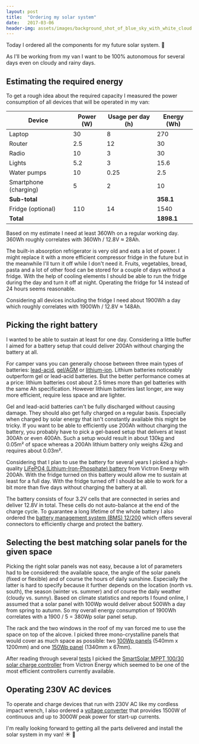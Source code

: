 ```yaml
---
layout: post
title:  "Ordering my solar system"
date:   2017-03-06
header-img: assets/images/background_shot_of_blue_sky_with_white_cloud.jpg
---
```


Today I ordered all the components for my future solar system. :tada:

As I'll be working from my van I want to be 100% autonomous for several days even on cloudy and rainy days.

## Estimating the required energy

To get a rough idea about the required capacity I measured the power consumption of all devices that will be operated in my van:

| Device                | Power (W) | Usage per day (h) | Energy (Wh) |
|-----------------------|-----------|-------------------|-------------|
| Laptop                | 30        | 8                 | 270         |
| Router                | 2.5       | 12                | 30          |
| Radio                 | 10        | 3                 | 30          |
| Lights                | 5.2       | 3                 | 15.6        |
| Water pumps           | 10        | 0.25              | 2.5         |
| Smartphone (charging) | 5         | 2                 | 10          |
| **Sub-total**         |           |                   | **358.1**   |
| Fridge (optional)     | 110       | 14                | 1540        |
| **Total**             |           |                   | **1898.1**  |

Based on my estimate I need at least 360Wh on a regular working day. 360Wh roughly correlates with 360Wh / 12.8V ≈ 28Ah.

The built-in absorption refrigerator is very old and eats a lot of power. I might replace it with a more efficient compressor fridge in the future but in the meanwhile I'll turn it off while I don't need it. Fruits, vegetables, bread, pasta and a lot of other food can be stored for a couple of days without a fridge. With the help of cooling elements I should be able to run the fridge during the day and turn it off at night. Operating the fridge for 14 instead of 24 hours seems reasonable.

Considering all devices including the fridge I need about 1900Wh a day which roughly correlates with 1900Wh / 12.8V ≈ 148Ah.

## Picking the right battery

I wanted to be able to sustain at least for one day. Considering a little buffer I aimed for a battery setup that could deliver 200Ah without charging the battery at all.

For camper vans you can generally choose between three main types of batteries: [lead-acid](https://en.wikipedia.org/wiki/Lead%E2%80%93acid_battery), [gel/AGM](https://en.wikipedia.org/wiki/VRLA_battery) or [lithium-ion](https://en.wikipedia.org/wiki/Lithium-ion_battery). Lithium batteries noticeably outperform gel or lead-acid batteries. But the better performance comes at a price: lithium batteries cost about 2.5 times more than gel batteries with the same Ah specification. However lithium batteries last longer, are way more efficient, require less space and are lighter.

Gel and lead-acid batteries can't be fully discharged without causing damage. They should also get fully charged on a regular basis. Especially when charged by solar energy that isn't constantly available this might be tricky. If you want to be able to efficiently use 200Ah without charging the battery, you probably have to pick a gel-based setup that delivers at least 300Ah or even 400Ah. Such a setup would result in about 130kg and 0.05m² of space whereas a 200Ah lithium battery only weighs 42kg and requires about 0.03m².

Considering that I plan to use the battery for several years I picked a high-quality [LiFePO4 (Lithium-Iron-Phosphate) battery](https://www.victronenergy.com/upload/documents/Datasheet-12,8-Volt-lithium-iron-phosphate-batteries-EN.pdf) from Victron Energy with 200Ah. With the fridge turned on this battery would allow me to sustain at least for a full day. With the fridge turned off I should be able to work for a bit more than five days without charging the battery at all.

The battery consists of four 3.2V cells that are connected in series and deliver 12.8V in total. These cells do not auto-balance at the end of the charge cycle. To guarantee a long lifetime of the whole battery I also ordered the [battery management system (BMS) 12/200](https://www.victronenergy.com/upload/documents/Datasheet-BMS-12-200-EN.pdf) which offers several connectors to efficiently charge and protect the battery.

## Selecting the best matching solar panels for the given space

Picking the right solar panels was not easy, because a lot of parameters had to be considered: the available space, the angle of the solar panels (fixed or flexible) and of course the hours of daily sunshine. Especially the latter is hard to specify because it further depends on the location (north vs. south), the season (winter vs. summer) and of course the daily weather (cloudy vs. sunny). Based on climate statistics and reports I found online, I assumed that a solar panel with 100Wp would deliver about 500Wh a day from spring to autumn. So my overall energy consumption of 1900Wh correlates with a 1900 / 5 = 380Wp solar panel setup.

The rack and the two windows in the roof of my van forced me to use the space on top of the alcove. I picked three mono-crystalline panels that would cover as much space as possible: two [100Wp panels](https://www.offgridtec.com/generatoren/solarmodule/12v-24v-solarmodule/offgridtecr-100w-mono-solarpanel-12v.html) (540mm x 1200mm) and one [150Wp panel](https://www.offgridtec.com/offgridtecr-150w-mono-12v-solarpanel.html) (1340mm x 67mm).

After reading through several [tests](https://www.amumot.de/solar-laderegler-12v-mppt/) I picked the [SmartSolar MPPT 100/30 solar charge controller](https://www.victronenergy.com/solar-charge-controllers/smartsolar-100-30-100-50) from Victron Energy which seemed to be one of the most efficient controllers currently available.

## Operating 230V AC devices

To operate and charge devices that run with 230V AC like my cordless impact wrench, I also ordered a [voltage converter](https://www.amazon.de/gp/product/B00FMUVRKK/) that provides 1500W of continuous and up to 3000W peak power for start-up currents.

I'm really looking forward to getting all the parts delivered and install the solar system in my van! :sunny: :electric_plug:
